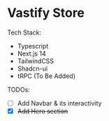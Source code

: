 # Vastify Store
Tech Stack:
- Typescript
- Next.js 14
- TailwindCSS
- Shadcn-ui
- tRPC (To Be Added)

TODOs:
- [ ] Add Navbar & its interactivity 
- [x] ~~Add Hero section~~